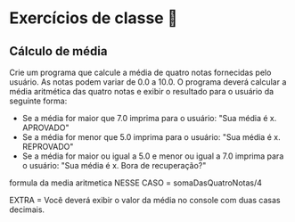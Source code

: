 # Exercícios de classe 🌟

## Cálculo de média

Crie um programa que calcule a média de quatro notas fornecidas pelo usuário. As notas podem variar de 0.0 a 10.0. O programa deverá calcular a média aritmética das quatro notas e exibir o resultado para o usuário da seguinte forma:
- Se a média for maior que 7.0 imprima para o usuário: "Sua média é x. APROVADO"
- Se a média for menor que 5.0 imprima para o usuário: "Sua média é x. REPROVADO"
- Se a média for maior ou igual a 5.0 e menor ou igual a 7.0 imprima para o usuário: "Sua média é x. Bora de recuperação?"


formula da media aritmetica NESSE CASO = somaDasQuatroNotas/4

EXTRA = Você deverá exibir o valor da média no console com duas casas decimais.